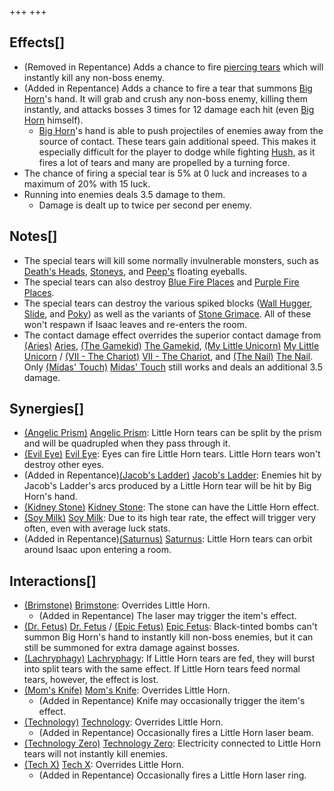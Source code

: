 +++
+++

Effects[]
---------


* (Removed in Repentance) Adds a chance to fire [piercing tears](/wiki/Tear_Effects#Piercing "Tear Effects") which will instantly kill any non-boss enemy.
* (Added in Repentance) Adds a chance to fire a tear that summons [Big Horn](/wiki/Big_Horn "Big Horn")'s hand. It will grab and crush any non-boss enemy, killing them instantly, and attacks bosses 3 times for 12 damage each hit (even [Big Horn](/wiki/Big_Horn "Big Horn") himself).
	+ [Big Horn](/wiki/Big_Horn "Big Horn")'s hand is able to push projectiles of enemies away from the source of contact. These tears gain additional speed. This makes it especially difficult for the player to dodge while fighting [Hush](/wiki/Hush "Hush"), as it fires a lot of tears and many are propelled by a turning force.
* The chance of firing a special tear is 5% at 0 luck and increases to a maximum of 20% with 15 luck.
* Running into enemies deals 3.5 damage to them.
	+ Damage is dealt up to twice per second per enemy.


Notes[]
-------


* The special tears will kill some normally invulnerable monsters, such as [Death's Heads](/wiki/Death%27s_Head "Death's Head"), [Stoneys](/wiki/Stoney "Stoney"), and [Peep's](/wiki/Peep "Peep") floating eyeballs.
* The special tears can also destroy [Blue Fire Places](/wiki/Blue_Fire_Place "Blue Fire Place") and [Purple Fire Places](/wiki/Purple_Fire_Place "Purple Fire Place").
* The special tears can destroy the various spiked blocks ([Wall Hugger](/wiki/Wall_Hugger "Wall Hugger"), [Slide](/wiki/Slide "Slide"), and [Poky](/wiki/Poky "Poky")) as well as the variants of [Stone Grimace](/wiki/Stone_Grimace "Stone Grimace"). All of these won't respawn if Isaac leaves and re-enters the room.
* The contact damage effect overrides the superior contact damage from [(Aries)](/wiki/Aries "Aries") [Aries](/wiki/Aries "Aries"), [(The Gamekid)](/wiki/The_Gamekid "The Gamekid") [The Gamekid](/wiki/The_Gamekid "The Gamekid"), [(My Little Unicorn)](/wiki/My_Little_Unicorn "My Little Unicorn") [My Little Unicorn](/wiki/My_Little_Unicorn "My Little Unicorn") / [(VII - The Chariot)](/wiki/Cards_and_Runes "VII - The Chariot") [VII - The Chariot](/wiki/Cards_and_Runes "Cards and Runes"), and [(The Nail)](/wiki/The_Nail "The Nail") [The Nail](/wiki/The_Nail "The Nail"). Only [(Midas' Touch)](/wiki/Midas%27_Touch "Midas' Touch") [Midas' Touch](/wiki/Midas%27_Touch "Midas' Touch") still works and deals an additional 3.5 damage.


Synergies[]
-----------


* [(Angelic Prism)](/wiki/Angelic_Prism "Angelic Prism") [Angelic Prism](/wiki/Angelic_Prism "Angelic Prism"): Little Horn tears can be split by the prism and will be quadrupled when they pass through it.
* [(Evil Eye)](/wiki/Evil_Eye "Evil Eye") [Evil Eye](/wiki/Evil_Eye "Evil Eye"): Eyes can fire Little Horn tears. Little Horn tears won't destroy other eyes.
* (Added in Repentance)[(Jacob's Ladder)](/wiki/Jacob%27s_Ladder "Jacob's Ladder") [Jacob's Ladder](/wiki/Jacob%27s_Ladder "Jacob's Ladder"): Enemies hit by Jacob's Ladder's arcs produced by a Little Horn tear will be hit by Big Horn's hand.
* [(Kidney Stone)](/wiki/Kidney_Stone "Kidney Stone") [Kidney Stone](/wiki/Kidney_Stone "Kidney Stone"): The stone can have the Little Horn effect.
* [(Soy Milk)](/wiki/Soy_Milk "Soy Milk") [Soy Milk](/wiki/Soy_Milk "Soy Milk"): Due to its high tear rate, the effect will trigger very often, even with average luck stats.
* (Added in Repentance)[(Saturnus)](/wiki/Saturnus "Saturnus") [Saturnus](/wiki/Saturnus "Saturnus"): Little Horn tears can orbit around Isaac upon entering a room.


Interactions[]
--------------


* [(Brimstone)](/wiki/Brimstone "Brimstone") [Brimstone](/wiki/Brimstone "Brimstone"): Overrides Little Horn.
	+ (Added in Repentance) The laser may trigger the item's effect.
* [(Dr. Fetus)](/wiki/Dr._Fetus "Dr. Fetus") [Dr. Fetus](/wiki/Dr._Fetus "Dr. Fetus") / [(Epic Fetus)](/wiki/Epic_Fetus "Epic Fetus") [Epic Fetus](/wiki/Epic_Fetus "Epic Fetus"): Black-tinted bombs can't summon Big Horn's hand to instantly kill non-boss enemies, but it can still be summoned for extra damage against bosses.
* [(Lachryphagy)](/wiki/Lachryphagy "Lachryphagy") [Lachryphagy](/wiki/Lachryphagy "Lachryphagy"): If Little Horn tears are fed, they will burst into split tears with the same effect. If Little Horn tears feed normal tears, however, the effect is lost.
* [(Mom's Knife)](/wiki/Mom%27s_Knife "Mom's Knife") [Mom's Knife](/wiki/Mom%27s_Knife "Mom's Knife"): Overrides Little Horn.
	+ (Added in Repentance) Knife may occasionally trigger the item's effect.
* [(Technology)](/wiki/Technology "Technology") [Technology](/wiki/Technology "Technology"): Overrides Little Horn.
	+ (Added in Repentance) Occasionally fires a Little Horn laser beam.
* [(Technology Zero)](/wiki/Technology_Zero "Technology Zero") [Technology Zero](/wiki/Technology_Zero "Technology Zero"): Electricity connected to Little Horn tears will not instantly kill enemies.
* [(Tech X)](/wiki/Tech_X "Tech X") [Tech X](/wiki/Tech_X "Tech X"): Overrides Little Horn.
	+ (Added in Repentance) Occasionally fires a Little Horn laser ring.


